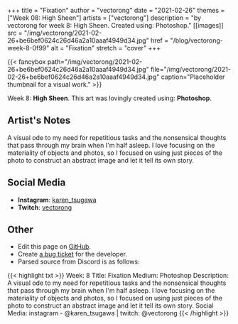 +++
title =       "Fixation"
author =      "vectorong"
date =        "2021-02-26"
themes =      ["Week 08: High Sheen"]
artists =     ["vectorong"]
description = "by vectorong for week 8: High Sheen. Created using: Photoshop."
[[images]]
              src = "/img/vectorong/2021-02-26+be6bef0624c26d46a2a10aaaf4949d34.jpg"
              href = "/blog/vectorong-week-8-0f99"
              alt = "Fixation"
              stretch = "cover"
+++


{{< fancybox path="/img/vectorong/2021-02-26+be6bef0624c26d46a2a10aaaf4949d34.jpg" file="/img/vectorong/2021-02-26+be6bef0624c26d46a2a10aaaf4949d34.jpg" caption="Placeholder thumbnail for a visual work." >}}


Week 8: **High Sheen**. This art was lovingly created using: **Photoshop**.

## Artist's Notes

A visual ode to my need for repetitious tasks and the nonsensical thoughts that pass through my brain when I'm half asleep. I love focusing on the materiality of objects and photos, so I focused on using just pieces of the photo to construct an abstract image and let it tell its own story.

## Social Media

- **Instagram**: <a href='https://instagram.com/karen_tsugawa' target='_blank'>karen_tsugawa</a>
- **Twitch**: <a href='https://twitch.tv/vectorong' target='_blank'>vectorong</a>


## Other

- Edit this page on [GitHub](https://github.com/teaminkling/web-refresh/edit/main/content/blog/vectorong-week-8-0f99.md).
- Create [a bug ticket](https://github.com/teaminkling/web-refresh/issues/new?assignees=&labels=bug&template=problem-report.md&title=) for the developer.
- Parsed source from Discord is as follows:

{{< highlight txt >}}
Week: 8
Title: Fixation
Medium: Photoshop
Description: A visual ode to my need for repetitious tasks and the nonsensical thoughts that pass through my brain when I'm half asleep. I love focusing on the materiality of objects and photos, so I focused on using just pieces of the photo to construct an abstract image and let it tell its own story.
Social Media: instagram - @karen_tsugawa  |  twitch: @vectorong
{{< /highlight >}}